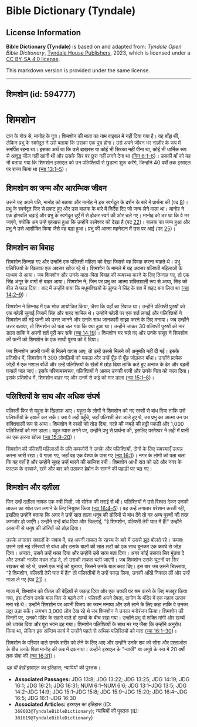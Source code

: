 # Bible Dictionary (Tyndale)

## License Information

**Bible Dictionary (Tyndale)** is based on and adapted from: _Tyndale Open Bible Dictionary_, [Tyndale House Publishers](https://tyndaleopenresources.com/), 2023, which is licensed under a [CC BY-SA 4.0 license](https://creativecommons.org/licenses/by-sa/4.0/legalcode.en).

This markdown version is provided under the same license.



--------------------------------

## शिमशोन (id: 594777)

शिमशोन
======

दान के गोत्र से, मानोह के पुत्र। शिमशोन की माता का नाम बाइबल में नहीं दिया गया है। वह बाँझ थीं, लेकिन प्रभु के स्वर्गदूत ने उसे बताया कि उसका एक पुत्र होगा। उसे अपने जीवन भर नाज़ीर के रूप में समर्पित रहना था। इसका अर्थ था कि उसे दाखरस या कोई भी सिरका नहीं पीना था, कोई भी धार्मिक रूप से अशुद्ध चीज़ नहीं खानी थी और उसके सिर पर छुरा नहीं लगने देना था ([गिन 6:1–6](https://ref.ly/Num6:1-Num6:6))। उसकी माँ को यह भी बताया गया कि शिमशोन इस्राएल को उन पलिश्तियों से छुड़ाना शुरू करेंगे, जिन्होंने 40 वर्षों तक इस्राएल पर राज्य किया था ([न्या 13:1–5](https://ref.ly/Judg13:1-Judg13:5))।

शिमशोन का जन्म और आरम्भिक जीवन
------------------------------

उसने यह अपने पति, मानोह को बताया और मानोह ने इस स्वर्गदूत के दर्शन के बारे में प्रार्थना की (पद [8](https://ref.ly/Judg13:8))। प्रभु के स्वर्गदूत फिर से प्रकट हुए और उस बालक के बारे में निर्देश दिए जो जन्म लेने वाला था। मानोह ने एक होमबलि चढ़ाई और प्रभु के स्वर्गदूत धुएँ में से होकर स्वर्ग की ओर चले गए। मानोह को डर था कि वे मर जाएंगे, क्योंकि अब उन्हें एहसास हुआ कि उन्होंने परमेश्वर को देखा है (पद [22](https://ref.ly/Judg13:22))। बालक का जन्म हुआ और प्रभु ने उसे आशीषित किया जैसे वह बड़ा हुआ। प्रभु की आत्मा महनेदान में उस पर आई (पद [25](https://ref.ly/Judg13:25))।

शिमशोन का विवाह
---------------

शिमशोन तिम्नाह गए और उन्होंने एक पलिश्ती महिला को देखा जिससे वह विवाह करना चाहते थे। प्रभु पलिश्तियों के खिलाफ एक अवसर खोज रहे थे। शिमशोन के मामले में यह अवसर पलिश्ती महिलाओं के माध्यम से आया। जब शिमशोन और उनके माता\-पिता विवाह की व्यवस्था करने के लिए तिम्नाह गए, तो एक सिंह अंगूर के बागों से बाहर आया। शिमशोन ने, जिन पर प्रभु का आत्मा शक्तिशाली रूप से आया, सिंह को बीच से फाड़ दिया। बाद में उन्होंने पाया कि मधुमक्खियों के झुण्ड ने सिंह के शव में शहद बना लिया था ([न्या 14:2–9](https://ref.ly/Judg14:2-Judg14:9))।

शिमशोन ने तिम्नाह में एक भोज आयोजित किया, जैसा कि वहाँ का रिवाज था। उन्होंने पलिश्ती पुरुषों को एक पहेली सुनाई जिसमें सिंह और शहद शामिल थे। उन्होंने पहेली पर एक शर्त लगाई और पलिश्तियों ने शिमशोन की नई पत्नी को उत्तर जानने और उनके साथ जानकारी साझा करने के लिए मनाया। जब उन्होंने उत्तर बताया, तो शिमशोन को पता चल गया कि क्या हुआ था। उन्होंने जाकर 30 पलिश्ती पुरुषों को मार डाला ताकि वे अपनी शर्त पूरी कर सकें ([न्या 14:19](https://ref.ly/Judg14:19))। शिमशोन घर चले गए और उनके ससुर ने शिमशोन की पत्नी को शिमशोन के एक साथी पुरुष को दे दिया।

जब शिमशोन अपनी पत्नी से मिलने वापस आए, तो उन्हें उससे मिलने की अनुमति नहीं दी गई। इसके प्रतिशोध में, शिमशोन ने 300 लोमड़ियों को पकड़ा और उन्हें पूँछ से पूँछ जोड़कर बाँधा। उन्होंने प्रत्येक जोड़ी में एक मशाल बाँधी और उन्हें पलिश्तियों के खेतों में छोड़ दिया ताकि कटे हुए अनाज के ढेर और बढ़ती फसलें जल जाएं। इसके परिणामस्वरूप, पलिश्तियों ने आकर उनकी पत्नी और उनके पिता को जला दिया। इसके प्रतिशोध में, शिमशोन बाहर गए और उनमें से कई को मार डाला ([न्या 15:1–8](https://ref.ly/Judg15:1-Judg15:8))।

पलिश्तियों के साथ और अधिक संघर्ष
--------------------------------

पलिश्ती फिर से यहूदा के खिलाफ आए। यहूदा के लोगों ने शिमशोन को नए रस्सों से बांध दिया ताकि उसे पलिश्तीयों के हवाले कर सकें। जब वे लही पहुँचे, जहाँ पलिश्ती डेरा डाले हुए थे, तब प्रभु का आत्मा उन पर शक्तिशाली रूप से आया। शिमशोन ने रस्सों को तोड़ दिया, गदहे की जबड़े की हड्डी पकड़ी और 1,000 पलिश्तियों को मार डाला। बहुत प्यास लगने पर, उन्होंने प्रभु से प्रार्थना की, इसलिए परमेश्वर ने लही में पानी का एक झरना खोला ([न्या 15:9–20](https://ref.ly/Judg15:9-Judg15:20))।

शिमशोन की पलिश्ती महिलाओं के प्रति कमजोरी ने उनके और पलिश्तियों, दोनों के लिए समस्याएँ उत्पन्न करना जारी रखा। वे गाज़ा गए, जहाँ वह एक वेश्या के पास गए ([न्या 16:1](https://ref.ly/Judg16:1))। नगर के लोगों को पता चला कि वह वहाँ है और उन्होंने सुबह उन्हें मारने की साजिश रची। शिमशोन आधी रात को उठे और नगर के फाटक के दरवाजे, खंभे और बार को उठाकर हेब्रोन के सामने की पहाड़ी पर चढ़ गए।

शिमशोन और दलीला
---------------

फिर उन्हें दलीला नामक एक स्त्री मिली, जो सोरेक की तराई से थी। पलिश्तियों ने उसे रिश्वत देकर उनकी ताकत का स्रोत पता लगाने के लिए नियुक्त किया ([न्या 16:4–5](https://ref.ly/Judg16:4-Judg16:5))। वह उन्हें लगातार परेशान करती रही, इसलिए उन्होंने बताया कि अगर वे उन्हें सात ताज़ा धनुष की डोरियों से बांध देंगे तो वह अन्य पुरुषों की तरह कमजोर हो जाएँगे। उन्होंने उन्हें बांध दिया और चिल्लाईं, "हे शिमशोन, पलिश्ती तेरी घात में हैं!" उन्होंने आसानी से धनुष की डोरियों को तोड़ दिया।

उसके लगातार सवालों के जवाब में, वह अपनी ताकत के रहस्य के बारे में उससे झूठ बोलते रहे। क्रमशः उसने उसे नई रस्सियों से बांधा और उसके बालों की सात लटों को एक साथ बुनकर एक करघे से जोड़ दिया। अन्ततः, उसने उन्हें थका दिया और उन्होंने उसे सत्य बता दिया। अगर कोई उसका सिर मुंडवा दे और उनकी नाज़ीर मन्नत तोड़ दे, तो उसकी ताकत चली जाएगी। जब शिमशोन उसके घुटनों पर सिर रखकर सो रहे थे, उसने एक नाई को बुलाया, जिसने उनके बाल काट दिए। इस बार जब उसने चिल्लाया, "हे शिमशोन, पलिश्ती तेरी घात में हैं!" तो पलिश्तीयों ने उन्हें पकड़ लिया, उनकी आँखें निकाल लीं और उन्हें गाज़ा ले गए (पद [21](https://ref.ly/Judg16:21))।

गाज़ा में, शिमशोन को पीतल की बेड़ियों से जकड़ दिया और एक चक्की पर श्रम करने के लिए मजबूर किया गया, इस दौरान उनके बाल फिर से बढ़ने लगे। पलिश्ती अपने देवता, दागोन के मंदिर में एक महान उत्सव मना रहे थे। उन्होंने शिमशोन पर अपनी विजय का जश्न मनाया और उसे लाने के लिए कहा ताकि वे उनका ठट्ठा उड़ा सकें। लगभग 3,000 लोग देख रहे थे जब शिमशोन ने उनका मनोरंजन किया। शिमशोन की विनती पर, उनको मंदिर के सहारे वाले दो खम्बों के बीच रखा गया। उन्होंने प्रभु से शक्ति मांगी और खम्बों को धक्का दिया और पूरा भवन ढह गया। शिमशोन पलिश्तियों के साथ मर गए जैसा कि उन्होंने अनुरोध किया था, लेकिन इस अन्तिम कार्य में उन्होंने पहले से अधिक पलिश्तियों को मारा ([न्या 16:1–30](https://ref.ly/Judg16:1-Judg16:30))।

शिमशोन के परिवार वाले उनके शरीर को लेने के लिए आए और उन्होंने उनके शव को सोरा और एश्ताओल के बीच उनके पिता मानोह की कब्र में दफनाया। उन्होंने इस्राएल के "न्यायी" या अगुवे के रूप में 20 वर्षों तक सेवा की ([न्या 16:31](https://ref.ly/Judg16:31))।

*यह भी देखें* इस्राएल का इतिहास; न्यायियों की पुस्तक।

* **Associated Passages:** JDG 13:8; JDG 13:22; JDG 13:25; JDG 14:19; JDG 16:1; JDG 16:21; JDG 16:31; NUM 6:1–NUM 6:6; JDG 13:1–JDG 13:5; JDG 14:2–JDG 14:9; JDG 15:1–JDG 15:8; JDG 15:9–JDG 15:20; JDG 16:4–JDG 16:5; JDG 16:1–JDG 16:30
* **Associated Articles:** इस्राएल का इतिहास  (ID: `368603@TyndaleBibleDictionary`); न्यायियों की पुस्तक  (ID: `381619@TyndaleBibleDictionary`)

